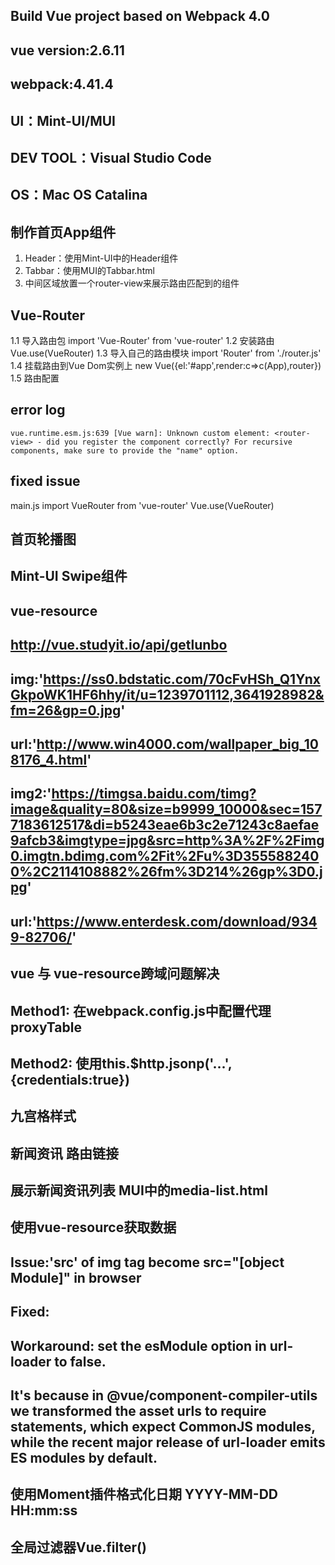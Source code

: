 ## Build Vue project based on Webpack 4.0
## vue version:2.6.11
## webpack:4.41.4
## UI：Mint-UI/MUI
## DEV TOOL：Visual Studio Code
## OS：Mac OS Catalina

## 制作首页App组件
1. Header：使用Mint-UI中的Header组件
2. Tabbar：使用MUI的Tabbar.html
3. 中间区域放置一个router-view来展示路由匹配到的组件

## Vue-Router
 1.1 导入路由包 import 'Vue-Router' from 'vue-router'
 1.2 安装路由 Vue.use(VueRouter)
 1.3 导入自己的路由模块 import 'Router' from './router.js'
 1.4 挂载路由到Vue Dom实例上 new Vue({el:'#app',render:c=>c(App),router})
 1.5 路由配置 <router-link></router-link> <router-view></router-view>

## error log
    vue.runtime.esm.js:639 [Vue warn]: Unknown custom element: <router-view> - did you register the component correctly? For recursive components, make sure to provide the "name" option.
## fixed issue
 main.js
 import VueRouter from 'vue-router'
 Vue.use(VueRouter)

## 首页轮播图
## Mint-UI Swipe组件
## vue-resource

## http://vue.studyit.io/api/getlunbo
## img:'https://ss0.bdstatic.com/70cFvHSh_Q1YnxGkpoWK1HF6hhy/it/u=1239701112,3641928982&fm=26&gp=0.jpg'
## url:'http://www.win4000.com/wallpaper_big_108176_4.html'
## img2:'https://timgsa.baidu.com/timg?image&quality=80&size=b9999_10000&sec=1577183612517&di=b5243eae6b3c2e71243c8aefae9afcb3&imgtype=jpg&src=http%3A%2F%2Fimg0.imgtn.bdimg.com%2Fit%2Fu%3D3555882400%2C2114108882%26fm%3D214%26gp%3D0.jpg'
## url:'https://www.enterdesk.com/download/9349-82706/'

## vue 与 vue-resource跨域问题解决
## Method1: 在webpack.config.js中配置代理proxyTable
## Method2: 使用this.$http.jsonp('...',{credentials:true})

## 九宫格样式

## 新闻资讯 路由链接

## 展示新闻资讯列表 MUI中的media-list.html
## 使用vue-resource获取数据
## Issue:'src' of img tag become src="[object Module]" in browser
## Fixed:
## Workaround: set the esModule option in url-loader to false.

## It's because in @vue/component-compiler-utils we transformed the asset urls to require statements, which expect CommonJS modules, while the recent major release of url-loader emits ES modules by default.

## 使用Moment插件格式化日期 YYYY-MM-DD HH:mm:ss 
## 全局过滤器Vue.filter()
